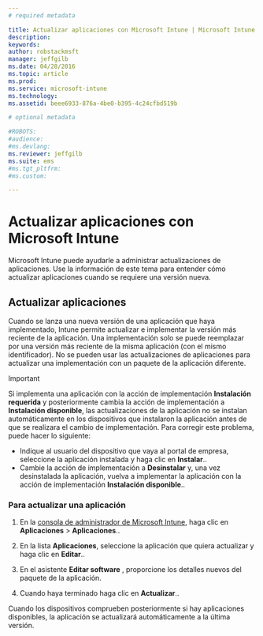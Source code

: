 ```yaml
---
# required metadata

title: Actualizar aplicaciones con Microsoft Intune | Microsoft Intune
description:
keywords:
author: robstackmsft
manager: jeffgilb
ms.date: 04/28/2016
ms.topic: article
ms.prod:
ms.service: microsoft-intune
ms.technology:
ms.assetid: beee6933-876a-4be0-b395-4c24cfbd519b

# optional metadata

#ROBOTS:
#audience:
#ms.devlang:
ms.reviewer: jeffgilb
ms.suite: ems
#ms.tgt_pltfrm:
#ms.custom:

---
```


# Actualizar aplicaciones con Microsoft Intune
Microsoft Intune puede ayudarle a administrar actualizaciones de aplicaciones. Use la información de este tema para entender cómo actualizar aplicaciones cuando se requiere una versión nueva.

## Actualizar aplicaciones
Cuando se lanza una nueva versión de una aplicación que haya implementado, Intune permite actualizar e implementar la versión más reciente de la aplicación. Una implementación solo se puede reemplazar por una versión más reciente de la misma aplicación (con el mismo identificador). No se pueden usar las actualizaciones de aplicaciones para actualizar una implementación con un paquete de la aplicación diferente.

> [!IMPORTANT]
> Si implementa una aplicación con la acción de implementación **Instalación requerida** y posteriormente cambia la acción de implementación a **Instalación disponible**, las actualizaciones de la aplicación no se instalan automáticamente en los dispositivos que instalaron la aplicación antes de que se realizara el cambio de implementación. Para corregir este problema, puede hacer lo siguiente:
> 
> -   Indique al usuario del dispositivo que vaya al portal de empresa, seleccione la aplicación instalada y haga clic en **Instalar**..
> -   Cambie la acción de implementación a **Desinstalar** y, una vez desinstalada la aplicación, vuelva a implementar la aplicación con la acción de implementación **Instalación disponible**..

### Para actualizar una aplicación

1.  En la [consola de administrador de Microsoft Intune](https://manage.microsoft.com), haga clic en **Aplicaciones** &gt; **Aplicaciones**..

2.  En la lista **Aplicaciones**, seleccione la aplicación que quiera actualizar y haga clic en **Editar**..

3.  En el asistente **Editar software** , proporcione los detalles nuevos del paquete de la aplicación.

4.  Cuando haya terminado haga clic en **Actualizar**..

Cuando los dispositivos comprueben posteriormente si hay aplicaciones disponibles, la aplicación se actualizará automáticamente a la última versión.





<!--HONumber=May16_HO1-->


